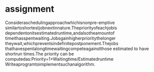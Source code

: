 # assignment
Consideraschedulingapproachwhichisnonpre-emptive
similartoshortestjobnextinnature.Thepriorityofeachjobis
dependentonitsestimatedruntime,andalsotheamountof
timeithasspentwaiting.Jobsgainhigherprioritythelonger
theywait,whichpreventsindefinitepostponement.Thejobs
thathavespentalongtimewaitingcompeteagainstthose
estimated to have shortrun times.The priority can be
computedas:Priority=1+Waitingtime/Estimatedruntime
Writeaprogramtoimplementsuchanalgorithm.

